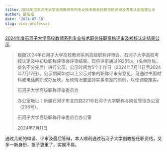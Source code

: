 ```yaml
---
title: 2024年度石河子大学高校教师系列专业技术职务任职资格评审及考核认定结果公示
author: 欧阳松
date: '2024-07-18'
slug: vice-professor.
---
```


[2024年度石河子大学高校教师系列专业技术职务任职资格评审及考核认定结果公示](https://rsrc.xjbthrss.cn:19001/service/114330.jhtml?ygfd50=115732)

> 根据2024年石河子大学高校教师系列高级职称评审会、石河子大学高校考核认定及中初级职称评审会评审结果。现将评审通过的255人（名单附后，排名不分先后）进行公示。公示时间为5个工作日（2024年7月11日至2024年7月17日）。公示期间如对以上公示对象的职称评审有意见，可通过书面材料或电话向职改办反映。反映情况要坚持实事求是的原则，以便调查核实。
>
> 石河子大学高级职称评审委员会
>
> 办公室地址：新疆石河子市北四路221号石河子大学职称与岗位管理办公室（208号）。
>
> 石河子大学高级职称评审委员会办公室
>
> 2024年7月11日

通过几轮的申请、评审及最后答辩，本人顺利通过石河子大学副教授任职资格，又多一新身份，担子更重了，实属不易。
